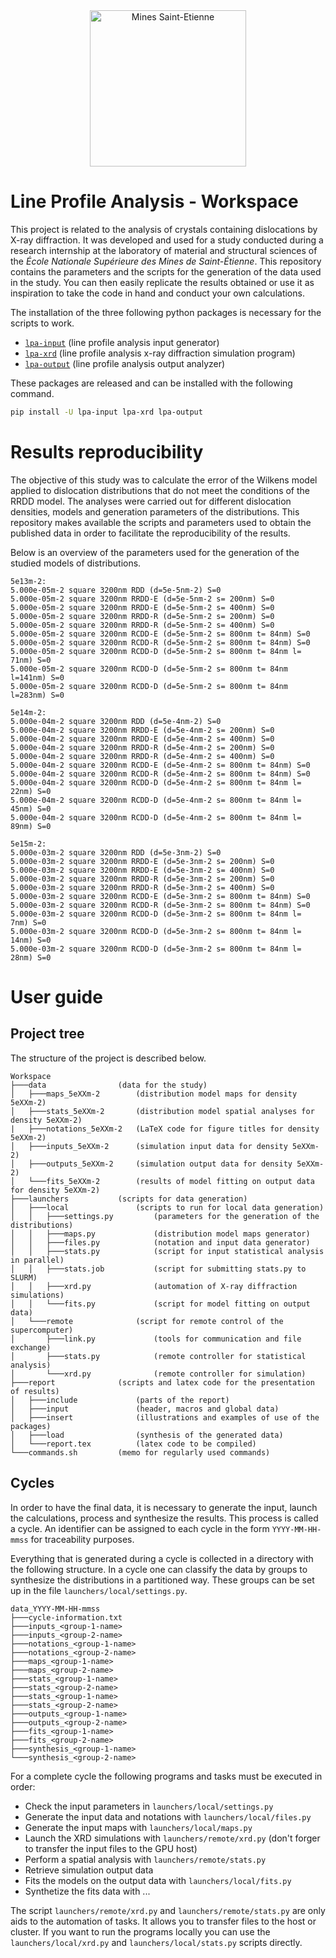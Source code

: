 <div align="center">
  <img width="250" src="https://dunstan.becht.network/views/signatures/mines.svg" alt="Mines Saint-Etienne">
</div>

# Line Profile Analysis - Workspace

This project is related to the analysis of crystals containing dislocations by X-ray diffraction. It was developed and used for a study conducted during a research internship at the laboratory of material and structural sciences of the *École Nationale Supérieure des Mines de Saint-Étienne*. This repository contains the parameters and the scripts for the generation of the data used in the study. You can then easily replicate the results obtained or use it as inspiration to take the code in hand and conduct your own calculations.

The installation of the three following python packages is necessary for the scripts to work.
* [`lpa-input`](https://github.com/DunstanBecht/lpa-input) (line profile analysis input generator)
* [`lpa-xrd`](https://github.com/DunstanBecht/lpa-xrd) (line profile analysis x-ray diffraction simulation program)
* [`lpa-output`](https://github.com/DunstanBecht/lpa-output) (line profile analysis output analyzer)

These packages are released and can be installed with the following command.
```bash
pip install -U lpa-input lpa-xrd lpa-output
```

# Results reproducibility

The objective of this study was to calculate the error of the Wilkens model applied to dislocation distributions that do not meet the conditions of the RRDD model. The analyses were carried out for different dislocation densities, models and generation parameters of the distributions. This repository makes available the scripts and parameters used to obtain the published data in order to facilitate the reproducibility of the results.

Below is an overview of the parameters used for the generation of the studied models of distributions.
```
5e13m-2:
5.000e-05m-2 square 3200nm RDD (d=5e-5nm-2) S=0
5.000e-05m-2 square 3200nm RRDD-E (d=5e-5nm-2 s= 200nm) S=0
5.000e-05m-2 square 3200nm RRDD-E (d=5e-5nm-2 s= 400nm) S=0
5.000e-05m-2 square 3200nm RRDD-R (d=5e-5nm-2 s= 200nm) S=0
5.000e-05m-2 square 3200nm RRDD-R (d=5e-5nm-2 s= 400nm) S=0
5.000e-05m-2 square 3200nm RCDD-E (d=5e-5nm-2 s= 800nm t= 84nm) S=0
5.000e-05m-2 square 3200nm RCDD-R (d=5e-5nm-2 s= 800nm t= 84nm) S=0
5.000e-05m-2 square 3200nm RCDD-D (d=5e-5nm-2 s= 800nm t= 84nm l= 71nm) S=0
5.000e-05m-2 square 3200nm RCDD-D (d=5e-5nm-2 s= 800nm t= 84nm l=141nm) S=0
5.000e-05m-2 square 3200nm RCDD-D (d=5e-5nm-2 s= 800nm t= 84nm l=283nm) S=0

5e14m-2:
5.000e-04m-2 square 3200nm RDD (d=5e-4nm-2) S=0
5.000e-04m-2 square 3200nm RRDD-E (d=5e-4nm-2 s= 200nm) S=0
5.000e-04m-2 square 3200nm RRDD-E (d=5e-4nm-2 s= 400nm) S=0
5.000e-04m-2 square 3200nm RRDD-R (d=5e-4nm-2 s= 200nm) S=0
5.000e-04m-2 square 3200nm RRDD-R (d=5e-4nm-2 s= 400nm) S=0
5.000e-04m-2 square 3200nm RCDD-E (d=5e-4nm-2 s= 800nm t= 84nm) S=0
5.000e-04m-2 square 3200nm RCDD-R (d=5e-4nm-2 s= 800nm t= 84nm) S=0
5.000e-04m-2 square 3200nm RCDD-D (d=5e-4nm-2 s= 800nm t= 84nm l= 22nm) S=0
5.000e-04m-2 square 3200nm RCDD-D (d=5e-4nm-2 s= 800nm t= 84nm l= 45nm) S=0
5.000e-04m-2 square 3200nm RCDD-D (d=5e-4nm-2 s= 800nm t= 84nm l= 89nm) S=0

5e15m-2:
5.000e-03m-2 square 3200nm RDD (d=5e-3nm-2) S=0
5.000e-03m-2 square 3200nm RRDD-E (d=5e-3nm-2 s= 200nm) S=0
5.000e-03m-2 square 3200nm RRDD-E (d=5e-3nm-2 s= 400nm) S=0
5.000e-03m-2 square 3200nm RRDD-R (d=5e-3nm-2 s= 200nm) S=0
5.000e-03m-2 square 3200nm RRDD-R (d=5e-3nm-2 s= 400nm) S=0
5.000e-03m-2 square 3200nm RCDD-E (d=5e-3nm-2 s= 800nm t= 84nm) S=0
5.000e-03m-2 square 3200nm RCDD-R (d=5e-3nm-2 s= 800nm t= 84nm) S=0
5.000e-03m-2 square 3200nm RCDD-D (d=5e-3nm-2 s= 800nm t= 84nm l=  7nm) S=0
5.000e-03m-2 square 3200nm RCDD-D (d=5e-3nm-2 s= 800nm t= 84nm l= 14nm) S=0
5.000e-03m-2 square 3200nm RCDD-D (d=5e-3nm-2 s= 800nm t= 84nm l= 28nm) S=0
```

# User guide

## Project tree

The structure of the project is described below.
```
Workspace
├───data                (data for the study)
│   ├───maps_5eXXm-2        (distribution model maps for density 5eXXm-2)
│   ├───stats_5eXXm-2       (distribution model spatial analyses for density 5eXXm-2)
|   ├───notations_5eXXm-2   (LaTeX code for figure titles for density 5eXXm-2)
│   ├───inputs_5eXXm-2      (simulation input data for density 5eXXm-2)
│   ├───outputs_5eXXm-2     (simulation output data for density 5eXXm-2)
│   └───fits_5eXXm-2        (results of model fitting on output data for density 5eXXm-2)
├───launchers           (scripts for data generation)
│   ├───local               (scripts to run for local data generation)
│   │   ├───settings.py         (parameters for the generation of the distributions)
│   │   ├───maps.py             (distribution model maps generator)
│   │   ├───files.py            (notation and input data generator)
│   │   ├───stats.py            (script for input statistical analysis in parallel)
│   │   ├───stats.job           (script for submitting stats.py to SLURM)
│   │   ├───xrd.py              (automation of X-ray diffraction simulations)
│   │   └───fits.py             (script for model fitting on output data)
│   └───remote              (script for remote control of the supercomputer)
│       ├───link.py             (tools for communication and file exchange)
│       ├───stats.py            (remote controller for statistical analysis)
│       └───xrd.py              (remote controller for simulation)
├───report              (scripts and latex code for the presentation of results)
│   ├───include             (parts of the report)
│   ├───input               (header, macros and global data)
│   ├───insert              (illustrations and examples of use of the packages)
│   ├───load                (synthesis of the generated data)
│   └───report.tex          (latex code to be compiled)
└───commands.sh         (memo for regularly used commands)
```

## Cycles

In order to have the final data, it is necessary to generate the input, launch the calculations, process and synthesize the results. This process is called a cycle. An identifier can be assigned to each cycle in the form `YYYY-MM-HH-mmss` for traceability purposes.

Everything that is generated during a cycle is collected in a directory with the following structure. In a cycle one can classify the data by groups to synthesize the distributions in a partitioned way. These groups can be set up in the file `launchers/local/settings.py`.
```
data_YYYY-MM-HH-mmss
├───cycle-information.txt
├───inputs_<group-1-name>
├───inputs_<group-2-name>
├───notations_<group-1-name>
├───notations_<group-2-name>
├───maps_<group-1-name>
├───maps_<group-2-name>
├───stats_<group-1-name>
├───stats_<group-2-name>
├───stats_<group-1-name>
├───stats_<group-2-name>
├───outputs_<group-1-name>
├───outputs_<group-2-name>
├───fits_<group-1-name>
├───fits_<group-2-name>
├───synthesis_<group-1-name>
└───synthesis_<group-2-name>
```

For a complete cycle the following programs and tasks must be executed in order:
* Check the input parameters in `launchers/local/settings.py`
* Generate the input data and notations with `launchers/local/files.py`
* Generate the input maps with `launchers/local/maps.py`
* Launch the XRD simulations with `launchers/remote/xrd.py` (don't forger to transfer the input files to the GPU host)
* Perform a spatial analysis with `launchers/remote/stats.py`
* Retrieve simulation output data
* Fits the models on the output data with `launchers/local/fits.py`
* Synthetize the fits data with ...

The script `launchers/remote/xrd.py` and `launchers/remote/stats.py` are only aids to the automation of tasks. It allows you to transfer files to the host or cluster. If you want to run the programs locally you can use the `launchers/local/xrd.py` and `launchers/local/stats.py` scripts directly.
